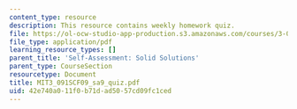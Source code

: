 ```yaml
---
content_type: resource
description: This resource contains weekly homework quiz.
file: https://ol-ocw-studio-app-production.s3.amazonaws.com/courses/3-091sc-introduction-to-solid-state-chemistry-fall-2010/42e740a011f0b71dad5057cd09fc1ced_MIT3_091SCF09_sa9_quiz.pdf
file_type: application/pdf
learning_resource_types: []
parent_title: 'Self-Assessment: Solid Solutions'
parent_type: CourseSection
resourcetype: Document
title: MIT3_091SCF09_sa9_quiz.pdf
uid: 42e740a0-11f0-b71d-ad50-57cd09fc1ced
---
```

